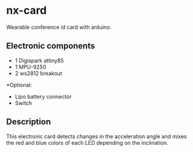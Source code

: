 # nx-card

Wearable conference id card with arduino.

## Electronic components

- 1 Digispark attiny85
- 1 MPU-9250
- 2 ws2812 breakout

*Optional:
- Lipo battery connector 
- Switch

## Description

This electronic card detects changes in the acceleration angle and mixes the red and blue colors of each LED depending on the inclination.

